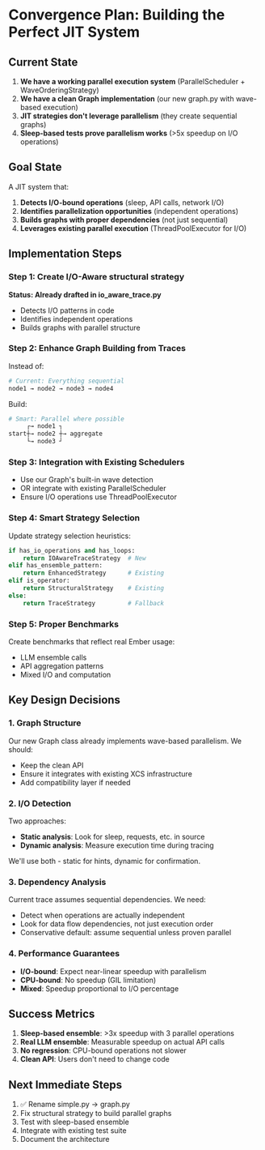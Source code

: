 # Convergence Plan: Building the Perfect JIT System

## Current State
1. **We have a working parallel execution system** (ParallelScheduler + WaveOrderingStrategy)
2. **We have a clean Graph implementation** (our new graph.py with wave-based execution)
3. **JIT strategies don't leverage parallelism** (they create sequential graphs)
4. **Sleep-based tests prove parallelism works** (>5x speedup on I/O operations)

## Goal State
A JIT system that:
1. **Detects I/O-bound operations** (sleep, API calls, network I/O)
2. **Identifies parallelization opportunities** (independent operations)
3. **Builds graphs with proper dependencies** (not just sequential)
4. **Leverages existing parallel execution** (ThreadPoolExecutor for I/O)

## Implementation Steps

### Step 1: Create I/O-Aware structural strategy
**Status: Already drafted in io_aware_trace.py**
- Detects I/O patterns in code
- Identifies independent operations
- Builds graphs with parallel structure

### Step 2: Enhance Graph Building from Traces
Instead of:
```python
# Current: Everything sequential
node1 → node2 → node3 → node4
```

Build:
```python
# Smart: Parallel where possible
     ┌→ node1 ┐
start┼→ node2 ┼→ aggregate
     └→ node3 ┘
```

### Step 3: Integration with Existing Schedulers
- Use our Graph's built-in wave detection
- OR integrate with existing ParallelScheduler
- Ensure I/O operations use ThreadPoolExecutor

### Step 4: Smart Strategy Selection
Update strategy selection heuristics:
```python
if has_io_operations and has_loops:
    return IOAwareTraceStrategy  # New
elif has_ensemble_pattern:
    return EnhancedStrategy      # Existing
elif is_operator:
    return StructuralStrategy    # Existing
else:
    return TraceStrategy         # Fallback
```

### Step 5: Proper Benchmarks
Create benchmarks that reflect real Ember usage:
- LLM ensemble calls
- API aggregation patterns
- Mixed I/O and computation

## Key Design Decisions

### 1. Graph Structure
Our new Graph class already implements wave-based parallelism. We should:
- Keep the clean API
- Ensure it integrates with existing XCS infrastructure
- Add compatibility layer if needed

### 2. I/O Detection
Two approaches:
- **Static analysis**: Look for sleep, requests, etc. in source
- **Dynamic analysis**: Measure execution time during tracing

We'll use both - static for hints, dynamic for confirmation.

### 3. Dependency Analysis
Current trace assumes sequential dependencies. We need:
- Detect when operations are actually independent
- Look for data flow dependencies, not just execution order
- Conservative default: assume sequential unless proven parallel

### 4. Performance Guarantees
- **I/O-bound**: Expect near-linear speedup with parallelism
- **CPU-bound**: No speedup (GIL limitation)
- **Mixed**: Speedup proportional to I/O percentage

## Success Metrics
1. **Sleep-based ensemble**: >3x speedup with 3 parallel operations
2. **Real LLM ensemble**: Measurable speedup on actual API calls
3. **No regression**: CPU-bound operations not slower
4. **Clean API**: Users don't need to change code

## Next Immediate Steps
1. ✅ Rename simple.py → graph.py
2. Fix structural strategy to build parallel graphs
3. Test with sleep-based ensemble
4. Integrate with existing test suite
5. Document the architecture